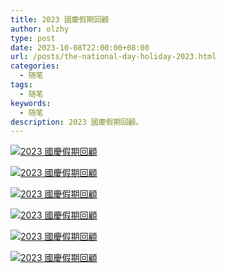 ```yaml
---
title: 2023 國慶假期回顧
author: olzhy
type: post
date: 2023-10-08T22:00:00+08:00
url: /posts/the-national-day-holiday-2023.html
categories:
  - 随笔
tags:
  - 随笔
keywords:
  - 随笔
description: 2023 國慶假期回顧。
---
```


[![2023 國慶假期回顧](https://olzhy.github.io/static/images/uploads/2023/10/the-national-day-holiday-2023-01.jpg#center)](https://raw.githubusercontent.com/olzhy/blog-images/main/2023/the-national-day-holiday-2023-01.jpg)

[![2023 國慶假期回顧](https://olzhy.github.io/static/images/uploads/2023/10/the-national-day-holiday-2023-02.jpg#center)](https://raw.githubusercontent.com/olzhy/blog-images/main/2023/the-national-day-holiday-2023-02.jpg)

[![2023 國慶假期回顧](https://olzhy.github.io/static/images/uploads/2023/10/the-national-day-holiday-2023-03.jpg#center)](https://raw.githubusercontent.com/olzhy/blog-images/main/2023/the-national-day-holiday-2023-03.jpg)

[![2023 國慶假期回顧](https://olzhy.github.io/static/images/uploads/2023/10/the-national-day-holiday-2023-04.jpg#center)](https://raw.githubusercontent.com/olzhy/blog-images/main/2023/the-national-day-holiday-2023-04.jpg)

[![2023 國慶假期回顧](https://olzhy.github.io/static/images/uploads/2023/10/the-national-day-holiday-2023-05.jpg#center)](https://raw.githubusercontent.com/olzhy/blog-images/main/2023/the-national-day-holiday-2023-05.jpg)

[![2023 國慶假期回顧](https://olzhy.github.io/static/images/uploads/2023/10/the-national-day-holiday-2023-06.jpg#center)](https://raw.githubusercontent.com/olzhy/blog-images/main/2023/the-national-day-holiday-2023-06.jpg)
